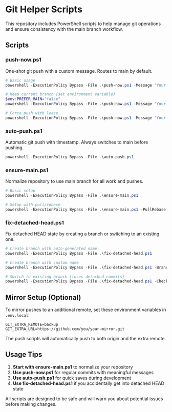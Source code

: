 # Git Helper Scripts

This repository includes PowerShell scripts to help manage git operations and ensure consistency with the main branch workflow.

## Scripts

### push-now.ps1
One-shot git push with a custom message. Routes to main by default.

```powershell
# Basic usage
powershell -ExecutionPolicy Bypass -File .\push-now.ps1 -Message "Your commit message"

# Keep current branch (set environment variable)
$env:PREFER_MAIN="false"
powershell -ExecutionPolicy Bypass -File .\push-now.ps1 -Message "Your commit message"

# Force push with lease
powershell -ExecutionPolicy Bypass -File .\push-now.ps1 -Message "Your commit message" -Force
```

### auto-push.ps1
Automatic git push with timestamp. Always switches to main before pushing.

```powershell
powershell -ExecutionPolicy Bypass -File .\auto-push.ps1
```

### ensure-main.ps1
Normalize repository to use main branch for all work and pushes.

```powershell
# Basic setup
powershell -ExecutionPolicy Bypass -File .\ensure-main.ps1

# Setup with pull/rebase
powershell -ExecutionPolicy Bypass -File .\ensure-main.ps1 -PullRebase
```

### fix-detached-head.ps1
Fix detached HEAD state by creating a branch or switching to an existing one.

```powershell
# Create branch with auto-generated name
powershell -ExecutionPolicy Bypass -File .\fix-detached-head.ps1

# Create branch with custom name
powershell -ExecutionPolicy Bypass -File .\fix-detached-head.ps1 -Branch my-work

# Switch to existing branch (loses detached commits)
powershell -ExecutionPolicy Bypass -File .\fix-detached-head.ps1 -Checkout main
```

## Mirror Setup (Optional)

To mirror pushes to an additional remote, set these environment variables in `.env.local`:

```
GIT_EXTRA_REMOTE=backup
GIT_EXTRA_URL=https://github.com/you/your-mirror.git
```

The push scripts will automatically push to both origin and the extra remote.

## Usage Tips

1. **Start with ensure-main.ps1** to normalize your repository
2. **Use push-now.ps1** for regular commits with meaningful messages
3. **Use auto-push.ps1** for quick saves during development
4. **Use fix-detached-head.ps1** if you accidentally get into detached HEAD state

All scripts are designed to be safe and will warn you about potential issues before making changes.